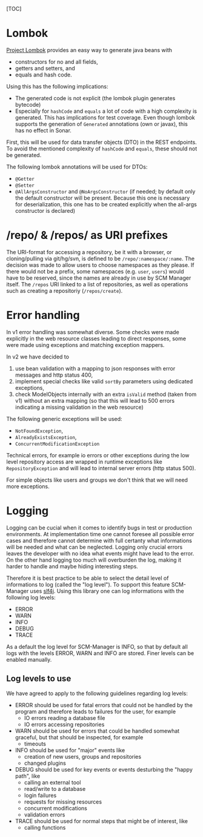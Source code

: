 [TOC]

# Lombok #

[Project Lombok](https://projectlombok.org/) provides an easy way to generate java beans with

- constructors for no and all fields,
- getters and setters, and
- equals and hash code.

Using this has the following implications:

- The generated code is not explicit (the lombok plugin generates bytecode)
- Especially for `hashCode` and `equals` a lot of code with a high complexity is generated.
  This has implications for test coverage. Even though lombok supports the generation of `Generated`
  annotations (own or javax), this has no effect in Sonar.

First, this will be used for data transfer objects (DTO) in the REST endpoints. To avoid the mentioned
complexity of `hashCode` and `equals`, these should not be generated.

The following lombok annotations will be used for DTOs:

- `@Getter`
- `@Setter`
- `@AllArgsConstructor` and `@NoArgsConstructor` (if needed; by default only the default constructor
  will be present. Because this one is necessary for deserialization, this one has to be created
  explicitly when the all-args constructor is declared)

# /repo/ & /repos/ as URI prefixes #

The URI-format for accessing a repository, be it with a browser, or cloning/pulling via git/hg/svn, is defined to be `/repo/:namespace/:name`. The decision was made to allow users to choose namespaces as they please. If there would not be a prefix, some namespaces (e.g. `user`, `users`) would have to be reserved, since the names are already in use by SCM Manager itself. The `/repos` URI linked to a list of repositories, as well as operations such as creating a repositoriy (`/repos/create`).

# Error handling

In v1 error handling was somewhat diverse. Some checks were made explicitly in the web resource classes leading
to direct responses, some were made using exceptions and matching exception mappers.

In v2 we have decided to

1. use bean validation with a mapping to json responses with error messages and http status 400,
1. implement special checks like valid `sortBy` parameters using dedicated exceptions,
1. check ModelObjects internally with an extra `isValid` method (taken from v1) without an extra mapping
   (so that this will lead to 500 errors indicating a missing validation in the web resource)

The following generic exceptions will be used:

- `NotFoundException`,
- `AlreadyExistsException`,
- `ConcurrentModificationException`

Technical errors, for example io errors or other exceptions during the low level repository access are wrapped
in runtime exceptions like `RepositoryException` and will lead to internal server errors (http status 500).

For simple objects like users and groups we don't think that we will need more exceptions.

# Logging

Logging can be cucial when it comes to identify bugs in test or production environments. At implementation time one cannot foresee all possible error cases and therefore cannot determine with full certanty what informations will be needed and what can be neglected. Logging only crucial errors leaves the developer with no idea what events might have lead to the error. On the other hand logging too much will overburden the log, making it harder to handle and maybe hiding interesting steps.

Therefore it is best practice to be able to select the detail level of informations to log (called the "log level"). To support this feature SCM-Manager uses [slf4j](https://www.slf4j.org/). Using this library one can log informations with the following log levels:

* ERROR
* WARN
* INFO
* DEBUG
* TRACE

As a default the log level for SCM-Manager is INFO, so that by default all logs with the levels ERROR, WARN and INFO are stored. Finer levels can be enabled manually.

## Log levels to use

We have agreed to apply to the following guidelines regarding log levels:

- ERROR should be used for fatal errors that could not be handled by the program and therefore leads to failures for the user, for example
  - IO errors reading a database file
  - IO errors accessing repositories
- WARN should be used for errors that could be handled somewhat graceful, but that should be inspected, for example
  - timeouts
- INFO should be used for "major" events like
  - creation of new users, groups and repositories
  - changed plugins
- DEBUG should be used for key events or events desturbing the "happy path", like
  - calling an external tool
  - read/write to a database
  - login failures
  - requests for missing resources
  - concurrent modifications
  - validation errors
- TRACE should be used for normal steps that might be of interest, like
  - calling functions